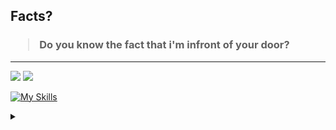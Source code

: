 ## Facts?

<h3>
  <blockquote>
<!--START_SECTION:debris-->                                                                                                                                                   
Do you know the fact that i'm infront of your door?

<!--END_SECTION:debris-->
  </blockquote>
</h3>

-----

![](https://dcbadge.vercel.app/api/shield/748011241917775893?style=flat)
![](https://komarev.com/ghpvc/?username=yrifl&color=brightgreen)

[![My Skills](https://skillicons.dev/icons?i=py,lua,rust,js,ts,bots)](https://www.github.com/yrifl)

<details>
  <summary></summary>
  <img src="https://user-images.githubusercontent.com/79893882/227786785-76adbadb-4ba7-402e-bfc6-e3d202625058.jpg">
</details>
